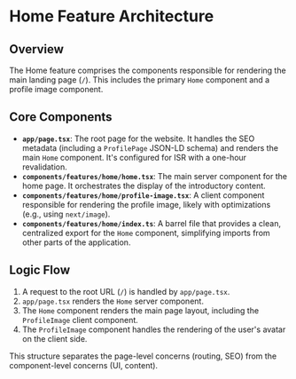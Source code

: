 # Home Feature Architecture

## Overview

The Home feature comprises the components responsible for rendering the main landing page (`/`). This includes the primary `Home` component and a profile image component.

## Core Components

- **`app/page.tsx`**: The root page for the website. It handles the SEO metadata (including a `ProfilePage` JSON-LD schema) and renders the main `Home` component. It's configured for ISR with a one-hour revalidation.
- **`components/features/home/home.tsx`**: The main server component for the home page. It orchestrates the display of the introductory content.
- **`components/features/home/profile-image.tsx`**: A client component responsible for rendering the profile image, likely with optimizations (e.g., using `next/image`).
- **`components/features/home/index.ts`**: A barrel file that provides a clean, centralized export for the `Home` component, simplifying imports from other parts of the application.

## Logic Flow

1. A request to the root URL (`/`) is handled by `app/page.tsx`.
2. `app/page.tsx` renders the `Home` server component.
3. The `Home` component renders the main page layout, including the `ProfileImage` client component.
4. The `ProfileImage` component handles the rendering of the user's avatar on the client side.

This structure separates the page-level concerns (routing, SEO) from the component-level concerns (UI, content).
